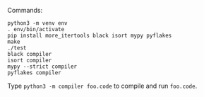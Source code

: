 Commands:

```
python3 -m venv env
. env/bin/activate
pip install more_itertools black isort mypy pyflakes
make
./test
black compiler
isort compiler
mypy --strict compiler
pyflakes compiler
```

Type `python3 -m compiler foo.code` to compile and run `foo.code`.

